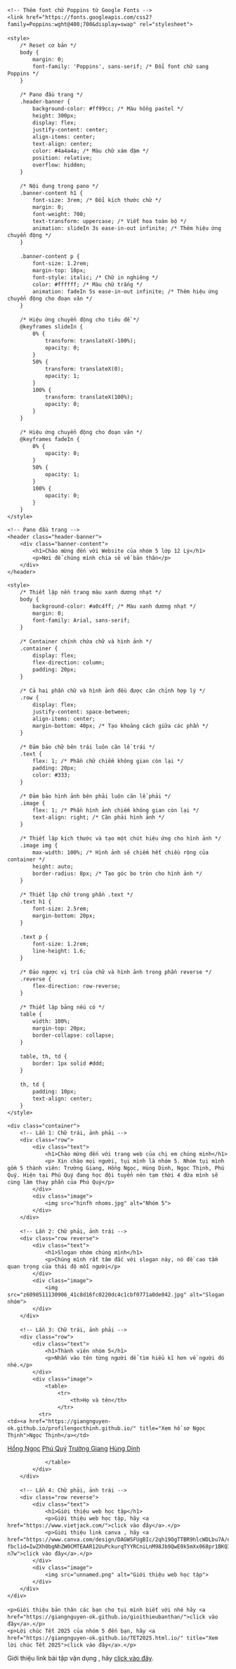 <html lang="en">
<head> 
    <style>
   .rainbow-text {
            color: white; /* Màu chữ ban đầu */
            -webkit-text-stroke: 1px black; /* Viền chữ màu đen */
            animation: rainbow 3s infinite;
        }
    </style>
</head>
<head>
    <meta charset="UTF-8">
    <meta name="viewport" content="width=device-width, initial-scale=1.0">
    <title>Pano Đầu Trang</title>

    <!-- Thêm font chữ Poppins từ Google Fonts -->
    <link href="https://fonts.googleapis.com/css2?family=Poppins:wght@400;700&display=swap" rel="stylesheet">

    <style>
        /* Reset cơ bản */
        body {
            margin: 0;
            font-family: 'Poppins', sans-serif; /* Đổi font chữ sang Poppins */
        }

        /* Pano đầu trang */
        .header-banner {
            background-color: #ff99cc; /* Màu hồng pastel */
            height: 300px;
            display: flex;
            justify-content: center;
            align-items: center;
            text-align: center;
            color: #4a4a4a; /* Màu chữ xám đậm */
            position: relative;
            overflow: hidden;
        }

        /* Nội dung trong pano */
        .banner-content h1 {
            font-size: 3rem; /* Đổi kích thước chữ */
            margin: 0;
            font-weight: 700;
            text-transform: uppercase; /* Viết hoa toàn bộ */
            animation: slideIn 3s ease-in-out infinite; /* Thêm hiệu ứng chuyển động */
        }

        .banner-content p {
            font-size: 1.2rem;
            margin-top: 10px;
            font-style: italic; /* Chữ in nghiêng */
            color: #ffffff; /* Màu chữ trắng */
            animation: fadeIn 5s ease-in-out infinite; /* Thêm hiệu ứng chuyển động cho đoạn văn */
        }

        /* Hiệu ứng chuyển động cho tiêu đề */
        @keyframes slideIn {
            0% {
                transform: translateX(-100%);
                opacity: 0;
            }
            50% {
                transform: translateX(0);
                opacity: 1;
            }
            100% {
                transform: translateX(100%);
                opacity: 0;
            }
        }

        /* Hiệu ứng chuyển động cho đoạn văn */
        @keyframes fadeIn {
            0% {
                opacity: 0;
            }
            50% {
                opacity: 1;
            }
            100% {
                opacity: 0;
            }
        }
    </style>
</head>
<body>

    <!-- Pano đầu trang -->
    <header class="header-banner">
        <div class="banner-content">
            <h1>Chào mừng đến với Website của nhóm 5 lớp 12 Lý</h1>
            <p>Nơi để chúng mình chia sẻ về bản thân</p>
        </div>
    </header>

</body>
</html>


<head>
    <meta charset="UTF-8">
    <meta name="viewport" content="width=device-width, initial-scale=1.0">
    <title>Chữ bên trái, Hình ảnh bên phải</title>

    <style>
        /* Thiết lập nền trang màu xanh dương nhạt */
        body {
            background-color: #a0c4ff; /* Màu xanh dương nhạt */
            margin: 0;
            font-family: Arial, sans-serif;
        }

        /* Container chính chứa chữ và hình ảnh */
        .container {
            display: flex;
            flex-direction: column;
            padding: 20px;
        }

        /* Cả hai phần chữ và hình ảnh đều được căn chỉnh hợp lý */
        .row {
            display: flex;
            justify-content: space-between;
            align-items: center;
            margin-bottom: 40px; /* Tạo khoảng cách giữa các phần */
        }

        /* Đảm bảo chữ bên trái luôn căn lề trái */
        .text {
            flex: 1; /* Phần chữ chiếm không gian còn lại */
            padding: 20px;
            color: #333;
        }

        /* Đảm bảo hình ảnh bên phải luôn căn lề phải */
        .image {
            flex: 1; /* Phần hình ảnh chiếm không gian còn lại */
            text-align: right; /* Căn phải hình ảnh */
        }

        /* Thiết lập kích thước và tạo một chút hiệu ứng cho hình ảnh */
        .image img {
            max-width: 100%; /* Hình ảnh sẽ chiếm hết chiều rộng của container */
            height: auto;
            border-radius: 8px; /* Tạo góc bo tròn cho hình ảnh */
        }

        /* Thiết lập chữ trong phần .text */
        .text h1 {
            font-size: 2.5rem;
            margin-bottom: 20px;
        }

        .text p {
            font-size: 1.2rem;
            line-height: 1.6;
        }

        /* Đảo ngược vị trí của chữ và hình ảnh trong phần reverse */
        .reverse {
            flex-direction: row-reverse;
        }

        /* Thiết lập bảng nếu có */
        table {
            width: 100%;
            margin-top: 20px;
            border-collapse: collapse;
        }

        table, th, td {
            border: 1px solid #ddd;
        }

        th, td {
            padding: 10px;
            text-align: center;
        }
    </style>
</head>
<body>

   <!-- Container chứa các phần tử chữ và hình ảnh -->
    <div class="container">
        <!-- Lần 1: Chữ trái, ảnh phải -->
        <div class="row">
            <div class="text">
                <h1>Chào mừng đến với trang web của chị em chúng mình</h1>
                <p> Xin chào mọi người, tụi mình là nhóm 5. Nhóm tụi mình gồm 5 thành viên: Trường Giang, Hồng Ngọc, Hùng Dinh, Ngọc Thịnh, Phú Quý. Hiện tại Phú Quý đang học đội tuyển nên tạm thời 4 đứa mình sẽ cùng làm thay phần của Phú Quý</p>
            </div>
            <div class="image">
                <img src="hinfh nhoms.jpg" alt="Nhóm 5">
            </div>
        </div>

        <!-- Lần 2: Chữ phải, ảnh trái -->
        <div class="row reverse">
            <div class="text">
                <h1>Slogan nhóm chúng mình</h1>
                <p>Chúng mình rất tâm đắc với slogan này, nó đề cao tầm quan trọng của thái độ mỗi người</p>
            </div>
            <div class="image">
                <img src="z6098511130906_41c8d16fc0220dc4c1cbf0771a0de042.jpg" alt="Slogan nhóm">
            </div>
        </div>

        <!-- Lần 3: Chữ trái, ảnh phải -->
        <div class="row">
            <div class="text">
                <h1>Thành viên nhóm 5</h1>
                <p>Nhấn vào tên từng người để tìm hiểu kĩ hơn về người đó nhé.</p>
            </div>
            <div class="image">
                <table>
                    <tr>
                        <th>Họ và tên</th>
                    </tr>
              <tr>
    <td><a href="https://giangnguyen-ok.github.io/profilengocthinh.github.io/" title="Xem hồ sơ Ngọc Thịnh">Ngọc Thịnh</a></td>
</tr>
<tr>
    <td><a href="https://giangnguyen-ok.github.io/profilehongngoc.github.io/" title="Xem hồ sơ Hồng Ngọc">Hồng Ngọc</a></td>
</tr>
<tr>
    <td><a href="https://giangnguyen-ok.github.io/profilephuquy.github.io/" title="Xem hồ sơ Phú Quý">Phú Quý</a></td>
</tr>
<tr>
    <td><a href="https://giangnguyen-ok.github.io/profilegiang.github.io/" title="Xem hồ sơ Trường Giang">Trường Giang</a></td>
</tr>
<tr>
    <td><a href="https://giangnguyen-ok.github.io/profilehungdinh.github.io/" title="Xem hồ sơ Hùng Dinh">Hùng Dinh</a></td>
</tr>

                </table>
            </div>
        </div>

        <!-- Lần 4: Chữ phải, ảnh trái -->
        <div class="row reverse">
            <div class="text">
                <h1>Giới thiệu web học tập</h1>
                <p>Giới thiệu web học tập, hãy <a href="https://www.vietjack.com/">click vào đây</a>.</p>
                <p>Giới thiệu link canva , hãy <a href="https://www.canva.com/design/DAGWSFUgBIc/2qh19OgTTBR9hlcWDLbu7A/edit?fbclid=IwZXh0bgNhZW0CMTEAAR12UuPckurqTYYRCniLnM98Jb9QwE0k5mXx068pr1BKQIQ34rU9iZj1vmI_aem_IJLm5NA5tlObgczUDO-n7w">click vào đây</a>.</p>
            </div>
            <div class="image">
                <img src="unnamed.png" alt="Giới thiệu web học tập">
            </div>
        </div>
    </div>

    <p>Giới thiệu bản thân các bạn cho tụi mình biết với nhé hãy <a href="https://giangnguyen-ok.github.io/gioithieubanthan/">click vào đây</a>.</p>
    <p>Lời chúc Tết 2025 của nhóm 5 đến bạn, hãy <a href="https://giangnguyen-ok.github.io/TET2025.html.io/" title="Xem lời chúc Tết 2025">click vào đây</a>.</p>
 <p>Giới thiệu link bài tập vận dụng , hãy <a href="https://giangnguyen-ok.github.io/luyentapvandung.github.io/">click vào đây</a>.</p>
</body>   
